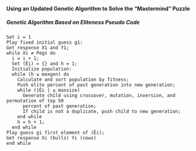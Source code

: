 #### Using an Updated Genetic Algorithm to Solve the “Mastermind” Puzzle
 
##### Genetic Algorithm Based on Eliteness Pseudo Code
```
Set i = 1  
Play fixed initial guess g1:  
Get response X1 and Y1;  
while Xi ≠ Pegs do  
  i = i + 1;  
  Set (Êi) = {} and h = 1;  
  Initialize population:  
  while (h ≤ maxgen) do  
    Calculate and sort population by fitness;  
    Push elite percent of past generation into new generation;  
    while (|Êi | ≤ maxsize)  
      Generate child using crossover, mutation, inversion, and permutation of top 50  
      percent of past generation;  
      If child is not a duplicate, push child to new generation;  
    end while  
    h = h + 1;  
  end while  
Play guess gi first element of (Êi);  
Get response Xi (bulls) Yi (cows)  
end while
```
